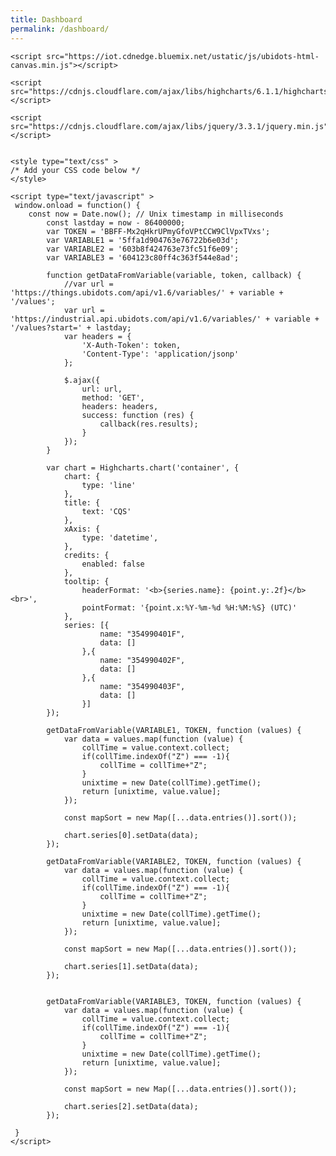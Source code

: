 ```yaml
---
title: Dashboard
permalink: /dashboard/
---
```


<html lang="en">
<head>
    <meta charset="UTF-8">
    <meta name="viewport" content="width=device-width, initial-scale=1.0">
    <meta http-equiv="X-UA-Compatible" content="ie=edge">
    <meta http-equiv="Access-Control-Allow-Origin" content="*">
    <title>CQS</title>

    
    <script src="https://iot.cdnedge.bluemix.net/ustatic/js/ubidots-html-canvas.min.js"></script>
    
    <script src="https://cdnjs.cloudflare.com/ajax/libs/highcharts/6.1.1/highcharts.js"></script>
    
    <script src="https://cdnjs.cloudflare.com/ajax/libs/jquery/3.3.1/jquery.min.js"></script>
    

    <style type="text/css" >
    /* Add your CSS code below */
    </style>

    <script type="text/javascript" >
     window.onload = function() { 
	    const now = Date.now(); // Unix timestamp in milliseconds
            const lastday = now - 86400000;
            var TOKEN = 'BBFF-Mx2qHkrUPmyGfoVPtCCW9ClVpxTVxs';
            var VARIABLE1 = '5ffa1d904763e76722b6e03d';
            var VARIABLE2 = '603b8f424763e73fc51f6e09';
            var VARIABLE3 = '604123c80ff4c363f544e8ad';

            function getDataFromVariable(variable, token, callback) {
                //var url = 'https://things.ubidots.com/api/v1.6/variables/' + variable + '/values';
                var url = 'https://industrial.api.ubidots.com/api/v1.6/variables/' + variable + '/values?start=' + lastday;
                var headers = {
                    'X-Auth-Token': token,
                    'Content-Type': 'application/jsonp'
                };

                $.ajax({
                    url: url,
                    method: 'GET',
                    headers: headers,
                    success: function (res) {
                        callback(res.results);
                    }
                });
            }

            var chart = Highcharts.chart('container', {
                chart: {
                    type: 'line'
                },
                title: {
                    text: 'CQS'
                },
                xAxis: {
                    type: 'datetime',
                },
                credits: {
                    enabled: false
                },
                tooltip: {
                    headerFormat: '<b>{series.name}: {point.y:.2f}</b><br>',
                    pointFormat: '{point.x:%Y-%m-%d %H:%M:%S} (UTC)'
                },
                series: [{
                        name: "354990401F",
                        data: []
                    },{
                        name: "354990402F",
                        data: []
                    },{
                        name: "354990403F",
                        data: []
                    }]
            });

            getDataFromVariable(VARIABLE1, TOKEN, function (values) {
                var data = values.map(function (value) {
                    collTime = value.context.collect;
                    if(collTime.indexOf("Z") === -1){
                        collTime = collTime+"Z";
                    }
                    unixtime = new Date(collTime).getTime();
                    return [unixtime, value.value];
                });

                const mapSort = new Map([...data.entries()].sort());

                chart.series[0].setData(data);
            });

            getDataFromVariable(VARIABLE2, TOKEN, function (values) {
                var data = values.map(function (value) {
                    collTime = value.context.collect;
                    if(collTime.indexOf("Z") === -1){
                        collTime = collTime+"Z";
                    }
                    unixtime = new Date(collTime).getTime();
                    return [unixtime, value.value];
                });
                
                const mapSort = new Map([...data.entries()].sort());

                chart.series[1].setData(data);
            });


            getDataFromVariable(VARIABLE3, TOKEN, function (values) {
                var data = values.map(function (value) {
                    collTime = value.context.collect;
                    if(collTime.indexOf("Z") === -1){
                        collTime = collTime+"Z";
                    }
                    unixtime = new Date(collTime).getTime();
                    return [unixtime, value.value];
                });
                
                const mapSort = new Map([...data.entries()].sort());
                
                chart.series[2].setData(data);
            });                

     } 
    </script>
</head>
<body>
    <div id="container" style="min-width: 310px; height: 310px; margin: 0 auto"></div>
</body>
</html>

